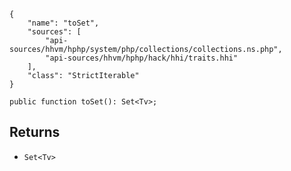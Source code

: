 ``` yamlmeta
{
    "name": "toSet",
    "sources": [
        "api-sources/hhvm/hphp/system/php/collections/collections.ns.php",
        "api-sources/hhvm/hphp/hack/hhi/traits.hhi"
    ],
    "class": "StrictIterable"
}
```




``` Hack
public function toSet(): Set<Tv>;
```




## Returns




+ ` Set<Tv> `
<!-- HHAPIDOC -->
